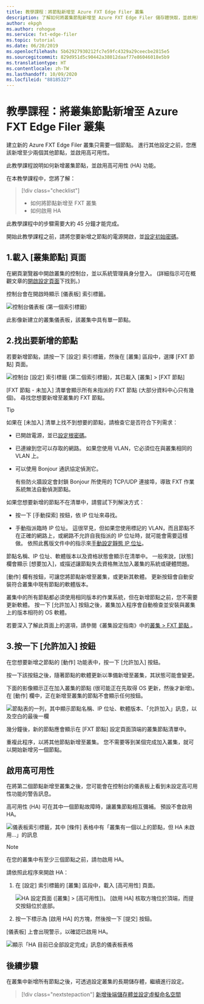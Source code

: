 ```yaml
---
title: 教學課程：將節點新增至 Azure FXT Edge Filer 叢集
description: 了解如何將叢集節點新增至 Azure FXT Edge Filer 儲存體快取，並啟用高可用性 (HA) 功能。
author: ekpgh
ms.author: rohogue
ms.service: fxt-edge-filer
ms.topic: tutorial
ms.date: 06/20/2019
ms.openlocfilehash: 5b62927930212fc7e59fc4329a29ceecbe2815e5
ms.sourcegitcommit: 829d951d5c90442a38012daaf77e86046018e5b9
ms.translationtype: HT
ms.contentlocale: zh-TW
ms.lasthandoff: 10/09/2020
ms.locfileid: "88185327"
---
```

# <a name="tutorial-add-cluster-nodes-to-an-azure-fxt-edge-filer-cluster"></a>教學課程：將叢集節點新增至 Azure FXT Edge Filer 叢集

建立新的 Azure FXT Edge Filer 叢集只需要一個節點。 進行其他設定之前，您應該新增至少兩個其他節點，並啟用高可用性。 

此教學課程說明如何新增叢集節點，並啟用高可用性 (HA) 功能。 

在本教學課程中，您將了解： 

> [!div class="checklist"]
> * 如何將節點新增至 FXT 叢集
> * 如何啟用 HA

此教學課程中的步驟需要大約 45 分鐘才能完成。

開始此教學課程之前，請將您要新增之節點的電源開啟，並[設定初始密碼](fxt-node-password.md)。 

## <a name="1-load-the-cluster-nodes-page"></a>1.載入 [叢集節點] 頁面

在網頁瀏覽器中開啟叢集的控制台，並以系統管理員身分登入。 (詳細指示可在概觀文章的[開啟設定頁面](fxt-cluster-create.md#open-the-settings-pages)下找到。)

控制台會在開啟時顯示 [儀表板]  索引標籤。 

![控制台儀表板 (第一個索引標籤)](media/fxt-cluster-config/dashboard-1-node.png)

此影像新建立的叢集儀表板，該叢集中具有單一節點。

## <a name="2-locate-the-node-to-add"></a>2.找出要新增的節點

若要新增節點，請按一下 [設定]  索引標籤，然後在 [叢集]  區段中，選擇 [FXT 節點]  頁面。

![控制台 [設定] 索引標籤 (第二個索引標籤)，其已載入 [叢集] > [FXT 節點]](media/fxt-cluster-config/settings-fxt-nodes.png)

[FXT 節點 - 未加入]  清單會顯示所有未指派的 FXT 節點 (大部分資料中心只有幾個)。 尋找您想要新增至叢集的 FXT 節點。

> [!Tip] 
> 如果在 [未加入]  清單上找不到想要的節點，請檢查它是否符合下列需求：
> 
> * 已開啟電源，並已[設定根密碼](fxt-node-password.md)。
> * 已連線到您可以存取的網路。 如果您使用 VLAN，它必須位在與叢集相同的 VLAN 上。
> * 可以使用 Bonjour 通訊協定偵測它。 
>
>   有些防火牆設定會封鎖 Bonjour 所使用的 TCP/UDP 連接埠，導致 FXT 作業系統無法自動偵測節點。
> 
> 如果您想要新增的節點不在清單中，請嘗試下列解決方式： 
> 
> * 按一下 [手動探索]  按鈕，依 IP 位址來尋找。
> 
> * 手動指派臨時 IP 位址。 這很罕見，但如果您使用標記的 VLAN，而且節點不在正確的網路上，或網路不允許自我指派的 IP 位址時，就可能會需要這樣做。 依照此舊版文件中的指示來[手動設定靜態 IP 位址](https://azure.github.io/Avere/legacy/create_cluster/4_8/html/static_ip.html)。

節點名稱、IP 位址、軟體版本以及資格狀態會顯示在清單中。 一般來說，[狀態]  欄會顯示 [想要加入]，或描述讓節點失去資格無法加入叢集的系統或硬體問題。

[動作]  欄有按鈕，可讓您將節點新增至叢集，或更新其軟體。 更新按鈕會自動安裝符合叢集中現有節點的軟體版本。

叢集中的所有節點都必須使用相同版本的作業系統，但在新增節點之前，您不需要更新軟體。 按一下 [允許加入]  按鈕之後，叢集加入程序會自動檢查並安裝與叢集上的版本相符的 OS 軟體。

若要深入了解此頁面上的選項，請參閱《叢集設定指南》中的[叢集   > FXT 節點  ](https://azure.github.io/Avere/legacy/ops_guide/4_7/html/gui_fxt_nodes.html)。

## <a name="3-click-the-allow-to-join-button"></a>3.按一下 [允許加入] 按鈕 

在您想要新增之節點的 [動作]  功能表中，按一下 [允許加入]  按鈕。

按一下該按鈕之後，隨著節點的軟體更新以準備新增至叢集，其狀態可能會變更。 

下面的影像顯示正在加入叢集的節點 (很可能正在先取得 OS 更新，然後才新增)。 在 [動作]  欄中，正在新增至叢集的節點不會顯示任何按鈕。

![節點表的一列，其中顯示節點名稱、IP 位址、軟體版本、「允許加入」訊息，以及空白的最後一欄](media/fxt-cluster-config/node-join-in-process.png)

幾分鐘後，新的節點應會顯示在 [FXT 節點]  設定頁面頂端的叢集節點清單中。 

重複此程序，以將其他節點新增至叢集。 您不需要等到某個完成加入叢集，就可以開始新增另一個節點。

## <a name="enable-high-availability"></a>啟用高可用性

在將第二個節點新增至叢集之後，您可能會在控制台的儀表板上看到未設定高可用性功能的警告訊息。 

高可用性 (HA) 可在其中一個節點故障時，讓叢集節點相互彌補。 預設不會啟用 HA。

![儀表板索引標籤，其中 [條件] 表格中有「叢集有一個以上的節點，但 HA 未啟用...」的訊息](media/fxt-cluster-config/no-ha-2-nodes.png)

> [!Note] 
> 在您的叢集中有至少三個節點之前，請勿啟用 HA。

請依照此程序來開啟 HA： 

1. 在 [設定]  索引標籤的 [叢集]  區段中，載入 [高可用性]  頁面。

   ![HA 設定頁面 ([叢集] > [高可用性])。 [啟用 HA] 核取方塊位於頂端，而提交按鈕位於底部。](media/fxt-cluster-config/enable-ha.png)

2. 按一下標示為 [啟用 HA]  的方塊，然後按一下 [提交]  按鈕。 

[儀表板]  上會出現警示，以確認已啟用 HA。

![顯示「HA 目前已全部設定完成」訊息的儀表板表格](media/fxt-cluster-config/ha-configured-alert.png)


## <a name="next-steps"></a>後續步驟

在叢集中新增所有節點之後，可透過設定叢集的長期儲存體，繼續進行設定。

> [!div class="nextstepaction"]
> [新增後端儲存體並設定虛擬命名空間](fxt-add-storage.md)